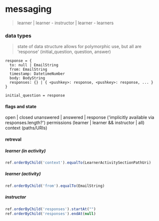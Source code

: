 # messaging

> learner | learner - instructor | learner - learners

### data types

> state of data structure allows for polymorphic use, but all are 'response' (initial_question, question, answer)

```
response = {
  to: null | EmailString
  from: EmailString
  timestamp: DatetimeNumber
  body: BodyString
  responses: {} | { <pushkey>: response, <pushkey>: response, ... }
}

initial_question = response
```

#### flags and state

open | closed
unanswered | answered | response ('implicitly available via responses.length?')
permissions (learner | learner && instructor | all)
context (paths/URIs)

#### retreval

##### learner (in activity)

```javascript
ref.orderByChild('context').equalTo(LearnerActivitySectionPathUri)
```

##### learner (activity)

```javascript
ref.orderByChild('from').equalTo(EmailString)
```

##### instructor

```javascript
ref.orderByChild('responses').startAt("")
ref.orderByChild('responses').endAt(null)
```